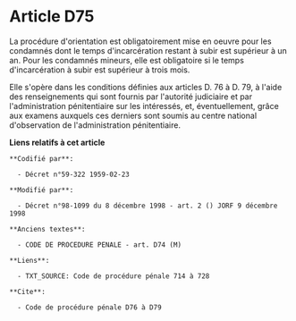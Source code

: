 # Article D75

La procédure d'orientation est obligatoirement mise en oeuvre pour les condamnés dont le temps d'incarcération restant à
subir est supérieur à un an. Pour les condamnés mineurs, elle est obligatoire si le temps d'incarcération à subir est
supérieur à trois mois.

Elle s'opère dans les conditions définies aux articles D. 76 à D. 79, à l'aide des renseignements qui sont fournis par
l'autorité judiciaire et par l'administration pénitentiaire sur les intéressés, et, éventuellement, grâce aux examens
auxquels ces derniers sont soumis au centre national d'observation de l'administration pénitentiaire.

**Liens relatifs à cet article**

	**Codifié par**:

	  - Décret n°59-322 1959-02-23

	**Modifié par**:

	  - Décret n°98-1099 du 8 décembre 1998 - art. 2 () JORF 9 décembre 1998

	**Anciens textes**:

	  - CODE DE PROCEDURE PENALE - art. D74 (M)

	**Liens**:

	  - TXT_SOURCE: Code de procédure pénale 714 à 728

	**Cite**:

	  - Code de procédure pénale D76 à D79
